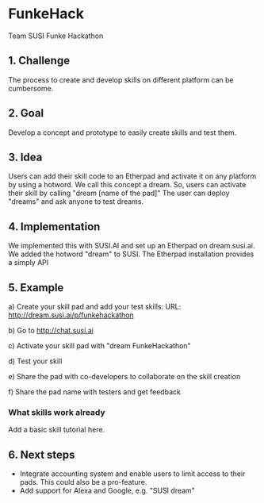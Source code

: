# FunkeHack
Team SUSI Funke Hackathon

## 1. Challenge
The process to create and develop skills on different platform can be cumbersome.

## 2. Goal
Develop a concept and prototype to easily create skills and test them.

## 3. Idea
Users can add their skill code to an Etherpad and activate it on any platform by using a hotword. We call this concept a dream. So, users can activate their skill by calling "dream [name of the pad]" The user can deploy "dreams" and ask anyone to test dreams.

## 4. Implementation
We implemented this with SUSI.AI and set up an Etherpad on dream.susi.ai. We added the hotword "dream" to SUSI. The Etherpad installation provides a simply API

## 5. Example
a) Create your skill pad and add your test skills: URL: http://dream.susi.ai/p/funkehackathon

b) Go to http://chat.susi.ai

c) Activate your skill pad with "dream FunkeHackathon"

d) Test your skill

e) Share the pad with co-developers to collaborate on the skill creation

f) Share the pad name with testers and get feedback

### What skills work already

Add a basic skill tutorial here.

## 6. Next steps
* Integrate accounting system and enable users to limit access to their pads. This could also be a pro-feature.
* Add support for Alexa and Google, e.g. "SUSI dream"



